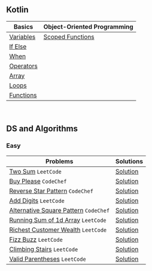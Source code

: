 ## Kotlin

| Basics                                                                                                                | Object-Oriented Programming                                                                                                      |
|-----------------------------------------------------------------------------------------------------------------------|----------------------------------------------------------------------------------------------------------------------------------|
| [Variables](https://github.com/sahuadarsh0/Kotlin-And-DataStructures/blob/master/src/main/kotlin/basics/Variables.kt) | [Scoped Functions](https://github.com/sahuadarsh0/Kotlin-And-DataStructures/blob/master/src/main/kotlin/oops/ScopedFunctions.kt) |
| [If Else](https://github.com/sahuadarsh0/Kotlin-And-DataStructures/blob/master/src/main/kotlin/basics/IfElse.kt)      |                                                                                                                                  |
| [When](https://github.com/sahuadarsh0/Kotlin-And-DataStructures/blob/master/src/main/kotlin/basics/When.kt)           |                                                                                                                                  |
| [Operators](https://github.com/sahuadarsh0/Kotlin-And-DataStructures/blob/master/src/main/kotlin/basics/Operators.kt) |                                                                                                                                  |
| [Array](https://github.com/sahuadarsh0/Kotlin-And-DataStructures/blob/master/src/main/kotlin/basics/Array.kt)         |                                                                                                                                  |
| [Loops](https://github.com/sahuadarsh0/Kotlin-And-DataStructures/blob/master/src/main/kotlin/basics/Loops.kt)         |                                                                                                                                  |
| [Functions](https://github.com/sahuadarsh0/Kotlin-And-DataStructures/blob/master/src/main/kotlin/basics/Functions.kt) |                                                                                                                                  |

<br/>

## DS and Algorithms

### Easy

| Problems                                                                                     | Solutions                                                                                                                                        |
|----------------------------------------------------------------------------------------------|--------------------------------------------------------------------------------------------------------------------------------------------------|
| [Two Sum](https://leetcode.com/problems/two-sum/) `LeetCode`                                 | [Solution](https://github.com/sahuadarsh0/Kotlin-And-DataStructures/blob/master/src/main/kotlin/datastructures/easy/TwoSum.kt)                   |
| [Buy Please](https://www.codechef.com/problems/BUYPLSE) `CodeChef`                           | [Solution](https://github.com/sahuadarsh0/Kotlin-And-DataStructures/blob/master/src/main/kotlin/datastructures/easy/BuyPlease.kt)                |
| [Reverse Star Pattern](https://www.codechef.com/CCSTART2/problems/REVSTRPT) `CodeChef`       | [Solution](https://github.com/sahuadarsh0/Kotlin-And-DataStructures/blob/master/src/main/kotlin/datastructures/easy/ReverseStarPattern.kt)       |
| [Add Digits](https://leetcode.com/problems/add-digits/) `LeetCode`                           | [Solution](https://github.com/sahuadarsh0/Kotlin-And-DataStructures/blob/master/src/main/kotlin/datastructures/easy/AddDigits.kt)                |
| [Alternative Square Pattern](https://www.codechef.com/CCSTART2/problems/SQALPAT) `CodeChef`  | [Solution](https://github.com/sahuadarsh0/Kotlin-And-DataStructures/blob/master/src/main/kotlin/datastructures/easy/AlternativeSquarePattern.kt) |
| [Running Sum of 1d Array](https://leetcode.com/problems/running-sum-of-1d-array/) `LeetCode` | [Solution](https://github.com/sahuadarsh0/Kotlin-And-DataStructures/blob/master/src/main/kotlin/datastructures/easy/Running-sum-of-1d-array.kt)  |
| [Richest Customer Wealth](https://leetcode.com/problems/richest-customer-wealth/) `LeetCode` | [Solution](https://github.com/sahuadarsh0/Kotlin-And-DataStructures/blob/master/src/main/kotlin/datastructures/easy/RichestCustomerWealth.kt)    |
| [Fizz Buzz](https://leetcode.com/problems/fizz-buzz/) `LeetCode`                             | [Solution](https://github.com/sahuadarsh0/Kotlin-And-DataStructures/blob/master/src/main/kotlin/datastructures/easy/FizzBuzz.kt)                 |
| [Climbing Stairs](https://leetcode.com/problems/climbing-stairs/) `LeetCode`                 | [Solution](https://github.com/sahuadarsh0/Kotlin-And-DataStructures/blob/master/src/main/kotlin/datastructures/easy/ClimbingStairs.kt)           |
| [Valid Parentheses](https://leetcode.com/problems/valid-parentheses/) `LeetCode`                 | [Solution](https://github.com/sahuadarsh0/Kotlin-And-DataStructures/blob/master/src/main/kotlin/datastructures/easy/ValidParentheses.kt)           |

